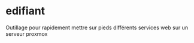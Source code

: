 # edifiant
Outillage pour rapidement mettre sur pieds différents services web sur un serveur proxmox
